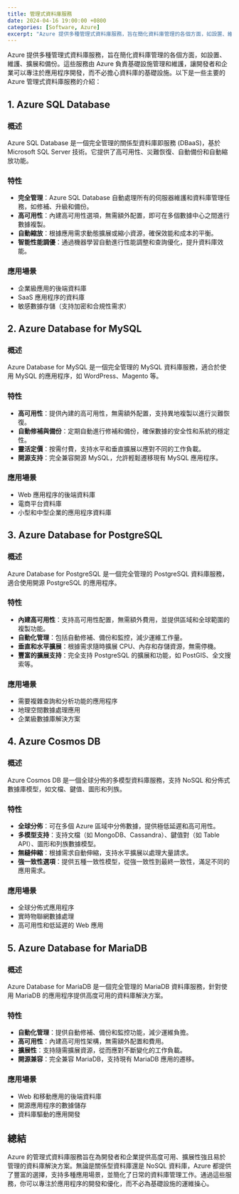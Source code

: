 ```yaml
---
title: 管理式資料庫服務
date: 2024-04-16 19:00:00 +0800
categories: [Software, Azure]
excerpt: "Azure 提供多種管理式資料庫服務，旨在簡化資料庫管理的各個方面，如設置、維護、擴展和備份。"
---
```


Azure 提供多種管理式資料庫服務，旨在簡化資料庫管理的各個方面，如設置、維護、擴展和備份。這些服務由 Azure 負責基礎設施管理和維護，讓開發者和企業可以專注於應用程序開發，而不必擔心資料庫的基礎設施。以下是一些主要的 Azure 管理式資料庫服務的介紹：

## **1. Azure SQL Database**

### **概述**
Azure SQL Database 是一個完全管理的關係型資料庫即服務 (DBaaS)，基於 Microsoft SQL Server 技術。它提供了高可用性、災難恢復、自動備份和自動縮放功能。

### **特性**
- **完全管理**：Azure SQL Database 自動處理所有的伺服器維護和資料庫管理任務，如修補、升級和備份。
- **高可用性**：內建高可用性選項，無需額外配置，即可在多個數據中心之間進行數據複製。
- **自動縮放**：根據應用需求動態擴展或縮小資源，確保效能和成本的平衡。
- **智能性能調優**：通過機器學習自動進行性能調整和查詢優化，提升資料庫效能。

### **應用場景**
- 企業級應用的後端資料庫
- SaaS 應用程序的資料庫
- 敏感數據存儲（支持加密和合規性需求）

## **2. Azure Database for MySQL**

### **概述**
Azure Database for MySQL 是一個完全管理的 MySQL 資料庫服務，適合於使用 MySQL 的應用程序，如 WordPress、Magento 等。

### **特性**
- **高可用性**：提供內建的高可用性，無需額外配置，支持異地複製以進行災難恢復。
- **自動修補與備份**：定期自動進行修補和備份，確保數據的安全性和系統的穩定性。
- **靈活定價**：按需付費，支持水平和垂直擴展以應對不同的工作負載。
- **開源支持**：完全兼容開源 MySQL，允許輕鬆遷移現有 MySQL 應用程序。

### **應用場景**
- Web 應用程序的後端資料庫
- 電商平台資料庫
- 小型和中型企業的應用程序資料庫

## **3. Azure Database for PostgreSQL**

### **概述**
Azure Database for PostgreSQL 是一個完全管理的 PostgreSQL 資料庫服務，適合使用開源 PostgreSQL 的應用程序。

### **特性**
- **內建高可用性**：支持高可用性配置，無需額外費用，並提供區域和全球範圍的複製功能。
- **自動化管理**：包括自動修補、備份和監控，減少運維工作量。
- **垂直和水平擴展**：根據需求隨時擴展 CPU、內存和存儲資源，無需停機。
- **豐富的擴展支持**：完全支持 PostgreSQL 的擴展和功能，如 PostGIS、全文搜索等。

### **應用場景**
- 需要複雜查詢和分析功能的應用程序
- 地理空間數據處理應用
- 企業級數據庫解決方案

## **4. Azure Cosmos DB**

### **概述**
Azure Cosmos DB 是一個全球分佈的多模型資料庫服務，支持 NoSQL 和分佈式數據庫模型，如文檔、鍵值、圖形和列族。

### **特性**
- **全球分佈**：可在多個 Azure 區域中分佈數據，提供極低延遲和高可用性。
- **多模型支持**：支持文檔（如 MongoDB、Cassandra）、鍵值對（如 Table API）、圖形和列族數據模型。
- **無縫伸縮**：根據需求自動伸縮，支持水平擴展以處理大量請求。
- **強一致性選項**：提供五種一致性模型，從強一致性到最終一致性，滿足不同的應用需求。

### **應用場景**
- 全球分佈式應用程序
- 實時物聯網數據處理
- 高可用性和低延遲的 Web 應用

## **5. Azure Database for MariaDB**

### **概述**
Azure Database for MariaDB 是一個完全管理的 MariaDB 資料庫服務，針對使用 MariaDB 的應用程序提供高度可用的資料庫解決方案。

### **特性**
- **自動化管理**：提供自動修補、備份和監控功能，減少運維負擔。
- **高可用性**：內建高可用性架構，無需額外配置和費用。
- **擴展性**：支持隨需擴展資源，從而應對不斷變化的工作負載。
- **開源兼容**：完全兼容 MariaDB，支持現有 MariaDB 應用的遷移。

### **應用場景**
- Web 和移動應用的後端資料庫
- 開源應用程序的數據儲存
- 資料庫驅動的應用開發

## **總結**

Azure 的管理式資料庫服務旨在為開發者和企業提供高度可用、擴展性強且易於管理的資料庫解決方案。無論是關係型資料庫還是 NoSQL 資料庫，Azure 都提供了豐富的選擇，支持多種應用場景，並簡化了日常的資料庫管理工作。通過這些服務，你可以專注於應用程序的開發和優化，而不必為基礎設施的運維操心。

